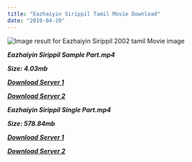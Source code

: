 ```yaml
---
title: "Eazhaiyin Sirippil Tamil Movie Download"
date: "2019-04-20"
---
```


![Image result for Eazhaiyin Sirippil 2002  tamil Movie image](http://tamilyogi.eu/wp-content/uploads/2015/05/fgg.jpg)

**_Eazhaiyin Sirippil Sample Part.mp4_**

**_Size: 4.03mb_**

  

**_[Download Server 1](http://b8.wetransfer.vip/files/{5d952673edb986a3e6232bd1dc09e7f07ef1103dd7939917627d2e7266b78107}20Actor{5d952673edb986a3e6232bd1dc09e7f07ef1103dd7939917627d2e7266b78107}20Hits{5d952673edb986a3e6232bd1dc09e7f07ef1103dd7939917627d2e7266b78107}20Collection/Prabhu{5d952673edb986a3e6232bd1dc09e7f07ef1103dd7939917627d2e7266b78107}20Deva{5d952673edb986a3e6232bd1dc09e7f07ef1103dd7939917627d2e7266b78107}20Movies{5d952673edb986a3e6232bd1dc09e7f07ef1103dd7939917627d2e7266b78107}20Collections/Eazhaiyin{5d952673edb986a3e6232bd1dc09e7f07ef1103dd7939917627d2e7266b78107}20Sirippil{5d952673edb986a3e6232bd1dc09e7f07ef1103dd7939917627d2e7266b78107}20(2002)/Eazhaiyin{5d952673edb986a3e6232bd1dc09e7f07ef1103dd7939917627d2e7266b78107}20Sirippil{5d952673edb986a3e6232bd1dc09e7f07ef1103dd7939917627d2e7266b78107}20(2002){5d952673edb986a3e6232bd1dc09e7f07ef1103dd7939917627d2e7266b78107}20Sample{5d952673edb986a3e6232bd1dc09e7f07ef1103dd7939917627d2e7266b78107}20HD.mp4)_**

  

**_[Download Server 2](http://b8.wetransfer.vip/files/{5d952673edb986a3e6232bd1dc09e7f07ef1103dd7939917627d2e7266b78107}20Actor{5d952673edb986a3e6232bd1dc09e7f07ef1103dd7939917627d2e7266b78107}20Hits{5d952673edb986a3e6232bd1dc09e7f07ef1103dd7939917627d2e7266b78107}20Collection/Prabhu{5d952673edb986a3e6232bd1dc09e7f07ef1103dd7939917627d2e7266b78107}20Deva{5d952673edb986a3e6232bd1dc09e7f07ef1103dd7939917627d2e7266b78107}20Movies{5d952673edb986a3e6232bd1dc09e7f07ef1103dd7939917627d2e7266b78107}20Collections/Eazhaiyin{5d952673edb986a3e6232bd1dc09e7f07ef1103dd7939917627d2e7266b78107}20Sirippil{5d952673edb986a3e6232bd1dc09e7f07ef1103dd7939917627d2e7266b78107}20(2002)/Eazhaiyin{5d952673edb986a3e6232bd1dc09e7f07ef1103dd7939917627d2e7266b78107}20Sirippil{5d952673edb986a3e6232bd1dc09e7f07ef1103dd7939917627d2e7266b78107}20(2002){5d952673edb986a3e6232bd1dc09e7f07ef1103dd7939917627d2e7266b78107}20Sample{5d952673edb986a3e6232bd1dc09e7f07ef1103dd7939917627d2e7266b78107}20HD.mp4)_**

  

  

**_Eazhaiyin Sirippil Single Part.mp4_**

**_Size: 578.84mb_**

  

**_[Download Server 1](http://b8.wetransfer.vip/files/{5d952673edb986a3e6232bd1dc09e7f07ef1103dd7939917627d2e7266b78107}20Actor{5d952673edb986a3e6232bd1dc09e7f07ef1103dd7939917627d2e7266b78107}20Hits{5d952673edb986a3e6232bd1dc09e7f07ef1103dd7939917627d2e7266b78107}20Collection/Prabhu{5d952673edb986a3e6232bd1dc09e7f07ef1103dd7939917627d2e7266b78107}20Deva{5d952673edb986a3e6232bd1dc09e7f07ef1103dd7939917627d2e7266b78107}20Movies{5d952673edb986a3e6232bd1dc09e7f07ef1103dd7939917627d2e7266b78107}20Collections/Eazhaiyin{5d952673edb986a3e6232bd1dc09e7f07ef1103dd7939917627d2e7266b78107}20Sirippil{5d952673edb986a3e6232bd1dc09e7f07ef1103dd7939917627d2e7266b78107}20(2002)/Eazhaiyin{5d952673edb986a3e6232bd1dc09e7f07ef1103dd7939917627d2e7266b78107}20Sirippil{5d952673edb986a3e6232bd1dc09e7f07ef1103dd7939917627d2e7266b78107}20(2002){5d952673edb986a3e6232bd1dc09e7f07ef1103dd7939917627d2e7266b78107}20Single{5d952673edb986a3e6232bd1dc09e7f07ef1103dd7939917627d2e7266b78107}20Part{5d952673edb986a3e6232bd1dc09e7f07ef1103dd7939917627d2e7266b78107}20HD.mp4)_**

  

**_[Download Server 2](http://b8.wetransfer.vip/files/{5d952673edb986a3e6232bd1dc09e7f07ef1103dd7939917627d2e7266b78107}20Actor{5d952673edb986a3e6232bd1dc09e7f07ef1103dd7939917627d2e7266b78107}20Hits{5d952673edb986a3e6232bd1dc09e7f07ef1103dd7939917627d2e7266b78107}20Collection/Prabhu{5d952673edb986a3e6232bd1dc09e7f07ef1103dd7939917627d2e7266b78107}20Deva{5d952673edb986a3e6232bd1dc09e7f07ef1103dd7939917627d2e7266b78107}20Movies{5d952673edb986a3e6232bd1dc09e7f07ef1103dd7939917627d2e7266b78107}20Collections/Eazhaiyin{5d952673edb986a3e6232bd1dc09e7f07ef1103dd7939917627d2e7266b78107}20Sirippil{5d952673edb986a3e6232bd1dc09e7f07ef1103dd7939917627d2e7266b78107}20(2002)/Eazhaiyin{5d952673edb986a3e6232bd1dc09e7f07ef1103dd7939917627d2e7266b78107}20Sirippil{5d952673edb986a3e6232bd1dc09e7f07ef1103dd7939917627d2e7266b78107}20(2002){5d952673edb986a3e6232bd1dc09e7f07ef1103dd7939917627d2e7266b78107}20Single{5d952673edb986a3e6232bd1dc09e7f07ef1103dd7939917627d2e7266b78107}20Part{5d952673edb986a3e6232bd1dc09e7f07ef1103dd7939917627d2e7266b78107}20HD.mp4)_**
